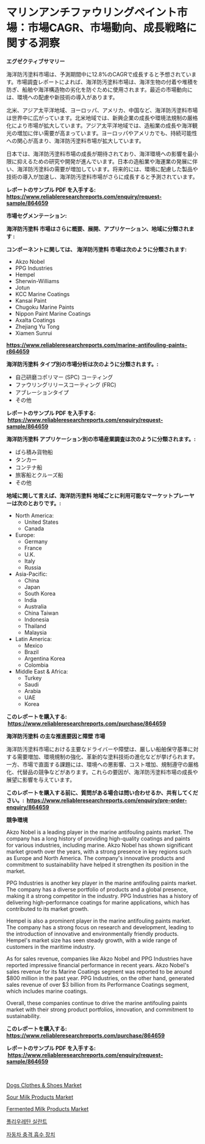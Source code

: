<p><h1>マリンアンチファウリングペイント市場：市場CAGR、市場動向、成長戦略に関する洞察</h1></p><p><strong>エグゼクティブサマリー</strong></p>
<p><p>海洋防汚塗料市場は、予測期間中に12.8%のCAGRで成長すると予想されています。市場調査レポートによれば、海洋防汚塗料市場は、海洋生物の付着や堆積を防ぎ、船舶や海洋構造物の劣化を防ぐために使用されます。最近の市場動向には、環境への配慮や新技術の導入があります。</p><p>北米、アジア太平洋地域、ヨーロッパ、アメリカ、中国など、海洋防汚塗料市場は世界中に広がっています。北米地域では、新興企業の成長や環境法規制の厳格化により市場が拡大しています。アジア太平洋地域では、造船業の成長や海洋観光の増加に伴い需要が高まっています。ヨーロッパやアメリカでも、持続可能性への関心が高まり、海洋防汚塗料市場が拡大しています。</p><p>日本では、海洋防汚塗料市場の成長が期待されており、海洋環境への影響を最小限に抑えるための研究や開発が進んでいます。日本の造船業や海運業の発展に伴い、海洋防汚塗料の需要が増加しています。将来的には、環境に配慮した製品や技術の導入が加速し、海洋防汚塗料市場がさらに成長すると予測されています。</p></p>
<p><strong>レポートのサンプル PDF を入手する: <a href="https://www.reliableresearchreports.com/enquiry/request-sample/864659">https://www.reliableresearchreports.com/enquiry/request-sample/864659</a></strong></p>
<p><strong>市場セグメンテーション:</strong></p>
<p><strong> 海洋防汚塗料 市場はさらに概要、展開、アプリケーション、地域に分類されます :</strong></p>
<p><strong>コンポーネントに関しては、 海洋防汚塗料 市場は次のように分類されます: &nbsp;</strong></p>
<p><ul><li>Akzo Nobel</li><li>PPG Industries</li><li>Hempel</li><li>Sherwin-Williams</li><li>Jotun</li><li>KCC Marine Coatings</li><li>Kansai Paint</li><li>Chugoku Marine Paints</li><li>Nippon Paint Marine Coatings</li><li>Axalta Coatings</li><li>Zhejiang Yu Tong</li><li>Xiamen Sunrui</li></ul></p>
<p><strong><a href="https://www.reliableresearchreports.com/marine-antifouling-paints-r864659">https://www.reliableresearchreports.com/marine-antifouling-paints-r864659</a></strong></p>
<p><strong> 海洋防汚塗料 タイプ別の市場分析は次のように分類されます。:</strong></p>
<p><ul><li>自己研磨コポリマー (SPC) コーティング</li><li>ファウリングリリースコーティング (FRC)</li><li>アブレーションタイプ</li><li>その他</li></ul></p>
<p><strong>レポートのサンプル PDF を入手する: &nbsp;<a href="https://www.reliableresearchreports.com/enquiry/request-sample/864659">https://www.reliableresearchreports.com/enquiry/request-sample/864659</a></strong></p>
<p><strong> 海洋防汚塗料 アプリケーション別の市場産業調査は次のように分類されます。:</strong></p>
<p><ul><li>ばら積み貨物船</li><li>タンカー</li><li>コンテナ船</li><li>旅客船とクルーズ船</li><li>その他</li></ul></p>
<p><strong>地域に関して言えば、海洋防汚塗料 地域ごとに利用可能なマーケットプレーヤーは次のとおりです。:</strong></p>
<p><ul>
    <li>
        North America:
        <ul>
            <li>United States</li>
            <li>Canada</li>
        </ul>
    </li>
    <li>
        Europe:
        <ul>
            <li>Germany</li>
            <li>France</li>
            <li>U.K.</li>
            <li>Italy</li>
            <li>Russia</li>
        </ul>
    </li>
    <li>
        Asia-Pacific:
        <ul>
            <li>China</li>
            <li>Japan</li>
            <li>South Korea</li>
            <li>India</li>
            <li>Australia</li>
            <li>China Taiwan</li>
            <li>Indonesia</li>
            <li>Thailand</li>
            <li>Malaysia</li>
        </ul>
    </li>
    <li>
        Latin America:
        <ul>
            <li>Mexico</li>
            <li>Brazil</li>
            <li>Argentina Korea</li>
            <li>Colombia</li>
        </ul>
    </li>
    <li>
        Middle East & Africa:
        <ul>
            <li>Turkey</li>
            <li>Saudi</li>
            <li>Arabia</li>
            <li>UAE</li>
            <li>Korea</li>
        </ul>
    </li>
    </ul></p>
<p><strong>このレポートを購入する: &nbsp;<a href="https://www.reliableresearchreports.com/purchase/864659">https://www.reliableresearchreports.com/purchase/864659</a></strong></p>
<p><strong>海洋防汚塗料 の主な推進要因と障壁 市場</strong></p>
<p><p>海洋防汚塗料市場における主要なドライバーや障壁は、厳しい船舶保守基準に対する需要増加、環境規制の強化、革新的な塗料技術の進化などが挙げられます。一方、市場で直面する課題には、環境への悪影響、コスト増加、規制遵守の厳格化、代替品の競争などがあります。これらの要因が、海洋防汚塗料市場の成長や展望に影響を与えています。</p></p>
<p><strong>このレポートを購入する前に、質問がある場合は問い合わせるか、共有してください。:&nbsp; <a href="https://www.reliableresearchreports.com/enquiry/pre-order-enquiry/864659">https://www.reliableresearchreports.com/enquiry/pre-order-enquiry/864659</a></strong></p>
<p><strong>競争環境</strong></p>
<p><p>Akzo Nobel is a leading player in the marine antifouling paints market. The company has a long history of providing high-quality coatings and paints for various industries, including marine. Akzo Nobel has shown significant market growth over the years, with a strong presence in key regions such as Europe and North America. The company's innovative products and commitment to sustainability have helped it strengthen its position in the market.</p><p>PPG Industries is another key player in the marine antifouling paints market. The company has a diverse portfolio of products and a global presence, making it a strong competitor in the industry. PPG Industries has a history of delivering high-performance coatings for marine applications, which has contributed to its market growth.</p><p>Hempel is also a prominent player in the marine antifouling paints market. The company has a strong focus on research and development, leading to the introduction of innovative and environmentally friendly products. Hempel's market size has seen steady growth, with a wide range of customers in the maritime industry.</p><p>As for sales revenue, companies like Akzo Nobel and PPG Industries have reported impressive financial performance in recent years. Akzo Nobel's sales revenue for its Marine Coatings segment was reported to be around $800 million in the past year. PPG Industries, on the other hand, generated sales revenue of over $3 billion from its Performance Coatings segment, which includes marine coatings.</p><p>Overall, these companies continue to drive the marine antifouling paints market with their strong product portfolios, innovation, and commitment to sustainability.</p></p>
<p><strong>このレポートを購入する: &nbsp; <a href="https://www.reliableresearchreports.com/purchase/864659">https://www.reliableresearchreports.com/purchase/864659</a></strong></p>
<p><strong>レポートのサンプル PDF を入手する: &nbsp;<a href="https://www.reliableresearchreports.com/enquiry/request-sample/864659">https://www.reliableresearchreports.com/enquiry/request-sample/864659</a></strong><strong></strong></p>
<p>&nbsp;</p>
<p><p><a href="https://issuu.com/reportprime-2/docs/dogs-clothes-shoes-market-size-2030.pptx">Dogs Clothes & Shoes Market</a></p><p><a href="https://github.com/Sarissaschmalingtr6fz2739/Market-Research-Report-List-2/blob/main/sour-milk-products-market.md">Sour Milk Products Market</a></p><p><a href="https://github.com/WillieWoodard/Market-Research-Report-List-4/blob/main/fermented-milk-products-market.md">Fermented Milk Products Market</a></p><p><a href="https://github.com/CliftonFisher9067/Market-Research-Report-List-1/blob/main/658216417401.md">폴리우레탄 실란트</a></p><p><a href="https://github.com/fernandotryO5lson96765/Market-Research-Report-List-1/blob/main/307452217402.md">자동차 충격 흡수 장치</a></p></p>